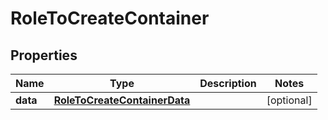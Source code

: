 

# RoleToCreateContainer


## Properties

| Name | Type | Description | Notes |
|------------ | ------------- | ------------- | -------------|
|**data** | [**RoleToCreateContainerData**](RoleToCreateContainerData.md) |  |  [optional] |



